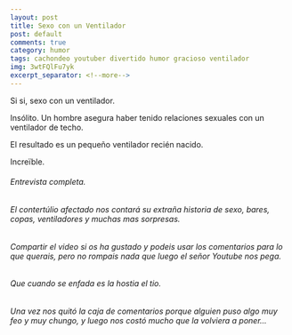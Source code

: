 ```yaml
---
layout: post
title: Sexo con un Ventilador
post: default
comments: true
category: humor
tags: cachondeo youtuber divertido humor gracioso ventilador
img: 3wtFQlFu7yk
excerpt_separator: <!--more-->
---
```


Si si, sexo con un ventilador.

Insólito. Un hombre asegura haber tenido relaciones sexuales con un ventilador de techo.

El resultado es un pequeño ventilador recién nacido.

Increïble.

<!--more-->


###### Entrevista completa.

###### El contertúlio afectado nos contará su extraña historia de sexo, bares, copas, ventiladores y muchas mas sorpresas.

###### Compartir el video si os ha gustado y podeis usar los comentarios para lo que querais, pero no rompais nada que luego el señor Youtube nos pega.

###### Que cuando se enfada es la hostia el tio.

###### Una vez nos quitó la caja de comentarios porque alguien puso algo muy feo y muy chungo, y luego nos costó mucho que la volviera a poner...